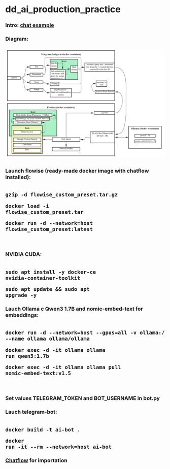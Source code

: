 # dd_ai_production_practice

### Intro: [chat example](https://htmlpreview.github.io/?https://github.com/Piankov-Michail/dd_ai_production_practice/blob/main/ChatExport/messages.html) <br>
### Diagram:
### ![Diagram](https://github.com/Piankov-Michail/dd_ai_production_practice/blob/main/diagram.jpg) <br>

### Launch flowise (ready-made docker image with chatflow installed): <br><br> <pre>gzip -d flowise_custom_preset.tar.gz</pre> <pre>docker load -i flowise_custom_preset.tar</pre> <pre>docker run -d --network=host flowise_custom_preset:latest</pre> <br>
### NVIDIA CUDA: <br><br> <pre>sudo apt install -y docker-ce nvidia-container-toolkit</pre> <pre>sudo apt update && sudo apt upgrade -y</pre>
### Lauch Ollama с Qwen3 1.7B and nomic-embed-text for embeddings: <br><br> <pre>docker run -d --network=host --gpus=all -v ollama:/root/.ollama --name ollama ollama/ollama</pre> <pre>docker exec -d -it ollama ollama run qwen3:1.7b</pre> <pre>docker exec -d -it ollama ollama pull nomic-embed-text:v1.5</pre> <br>
### Set values TELEGRAM_TOKEN and BOT_USERNAME in bot.py <br>
### Lauch telegram-bot: <br><br> <pre>docker build -t ai-bot .</pre> <pre>docker run -it --rm --network=host ai-bot</pre>

### [Chatflow](https://github.com/Piankov-Michail/dd_ai_production_practice/blob/main/Chatflow.json) for importation <br>
